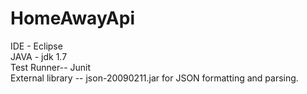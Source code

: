 # HomeAwayApi
IDE - Eclipse                                                                                                      
JAVA -  jdk 1.7                         
Test Runner-- Junit                            
External library -- json-20090211.jar for JSON formatting and parsing.               
